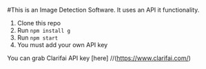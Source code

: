 #This is an Image Detection Software.
It uses an API it functionality.

1. Clone this repo
2. Run `npm install g`
3. Run `npm start`
4. You must add your own API key 

You can grab Clarifai API key [here] 
//(https://www.clarifai.com/)
